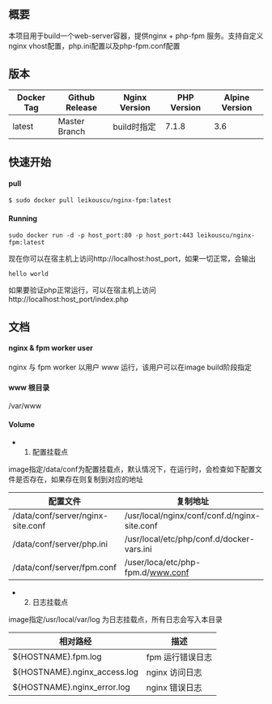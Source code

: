 ## 概要

本项目用于build一个web-server容器，提供nginx + php-fpm 服务。支持自定义nginx vhost配置，php.ini配置以及php-fpm.conf配置

## 版本

| Docker Tag | Github Release | Nginx Version | PHP Version | Alpine Version |
| --- | --- | --- | --- | --- |
| latest | Master Branch | build时指定 | 7.1.8 | 3.6 |

## 快速开始

#### pull

```shell
$ sudo docker pull leikouscu/nginx-fpm:latest
```

#### Running

```shell
sudo docker run -d -p host_port:80 -p host_port:443 leikouscu/nginx-fpm:latest
```

现在你可以在宿主机上访问http://localhost:host_port，如果一切正常，会输出

```shell
hello world
```

如果要验证php正常运行，可以在宿主机上访问http://localhost:host_port/index.php

## 文档

#### nginx & fpm worker user

nginx 与 fpm worker 以用户 www 运行，该用户可以在image build阶段指定

#### www 根目录

/var/www

#### Volume

* 1. 配置挂载点

image指定/data/conf为配置挂载点，默认情况下，在运行时，会检查如下配置文件是否存在，如果存在则复制到对应的地址

| 配置文件 | 复制地址 |
| --- | --- |
| /data/conf/server/nginx-site.conf | /usr/local/nginx/conf/conf.d/nginx-site.conf |
| /data/conf/server/php.ini | /usr/local/etc/php/conf.d/docker-vars.ini |
| /data/conf/server/fpm.conf | /user/loca/etc/php-fpm.d/www.conf |

* 2. 日志挂载点

image指定/usr/local/var/log 为日志挂载点，所有日志会写入本目录

| 相对路经 | 描述 |
| --- | --- |
| ${HOSTNAME}.fpm.log | fpm 运行错误日志 |
| ${HOSTNAME}.nginx_access.log | nginx 访问日志 |
| ${HOSTNAME}.nginx_error.log | nginx 错误日志 |
